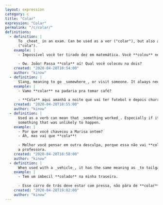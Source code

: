 ```yaml
---
layout: expression
category: c
title: "Colar"
expression: "Colar"
permalink: "/c/colar/"
definitions:
  - definition: |
      To _cheat_ in an exam. Can be used as a ver ("colar"), but also as a known
      ("cola").
    example: |
      - Impossível você ter tirado dez em matemática. Você **colou** né?
      
      - Ow. João! Passa **cola** aí! Qual você colocou na dois?
    created: "2020-04-28T18:54:00"
    author: "kinow"
  - definition: |
      Slang, meaning to go _somewhere_, or visit someone. It always needs a location.
    example: |
      - Vamo **colar** na padaria pra tomar café?
      
      - **Cola** aqui amanhã a noite que vai ter futebol e depois churrasco.
    created: "2020-04-28T18:55:00"
    author: "kinow"
  - definition: |
      Used as a verb can mean that _something worked_. Especially if it is
      something that was unlikely to happen.
    example: |
      - Por que você chavecou a Marisa ontem?
      - Ah, mas vai que **cola**!
      
      - Melhor você pensar em outra desculpa, porque essa não vai **colar** com
      a professora.
    created: "2020-04-28T18:58:00"
    author: "kinow"
  - definition: |
      When used with a _vehicle_, it has the same meaning as _to tailgate_.
    example: |
      - Tem um imbecil **colado** na minha traseira.
      
      - Esse carro de trás deve estar com pressa, não pára de **colar** em mim.
    created: "2020-04-28T19:02:00"
    author: "kinow"
---
```

